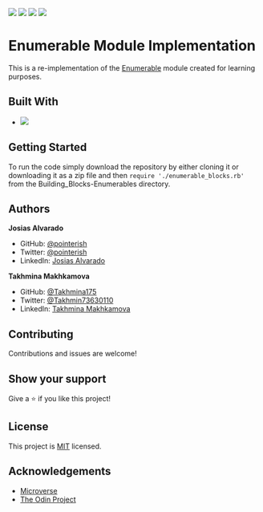 ![](https://img.shields.io/badge/Microverse-blueviolet)
![](https://img.shields.io/badge/Algorithms-orange)
![](https://img.shields.io/badge/Bubble-Sort-purple)
![](https://img.shields.io/badge/Ruby-red)

# Enumerable Module Implementation

This is a re-implementation of the [Enumerable](https://ruby-doc.org/core-2.7.2/Enumerable.html) module created for learning purposes.

## Built With

- ![](https://img.shields.io/badge/Ruby-red)


##  Getting Started

To run the code simply download the repository by either cloning it or downloading it as a zip file and then `require './enumerable_blocks.rb'` from the Building_Blocks-Enumerables directory.

## Authors

**Josias Alvarado**

- GitHub: [@pointerish](https://github.com/pointerish)
- Twitter: [@pointerish](https://twitter.com/pointerish)
- LinkedIn: [Josias Alvarado](https://www.linkedin.com/in/josias-alvarado-80901878/)

**Takhmina Makhkamova**

- GitHub: [@Takhmina175](https://github.com/Takhmina175)
- Twitter: [@Takhmin73630110](https://twitter.com/Takhmin73630110)
- LinkedIn: [Takhmina Makhkamova](https://www.linkedin.com/in/takhmina-makhkamova-7628136b/)


##  Contributing

Contributions and issues are welcome!

## Show your support

Give a ⭐️ if you like this project!

## License

This project is [MIT](./LICENSE) licensed.

## Acknowledgements

- [Microverse](https://microverse.org)
- [The Odin Project](https://www.theodinproject.com/)
